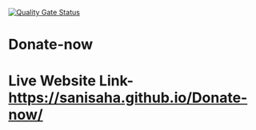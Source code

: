 [![Quality Gate Status](https://sonarcloud.io/api/project_badges/measure?project=Team2CICD_Animals_SonarCloud&metric=alert_status)](https://sonarcloud.io/summary/new_code?id=Team2CICD_Animals_SonarCloud)
# Donate-now
# Live Website Link- https://sanisaha.github.io/Donate-now/
